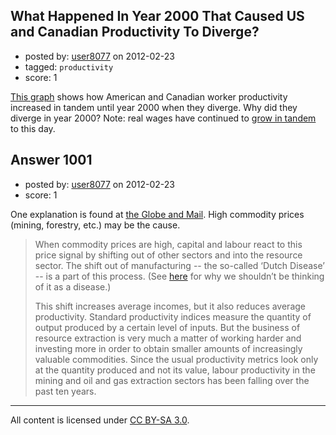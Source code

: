 ## What Happened In Year 2000 That Caused US and Canadian Productivity To Diverge?

- posted by: [user8077](https://stackexchange.com/users/-1/71-user8077) on 2012-02-23
- tagged: `productivity`
- score: 1

[This graph][1] shows how American and Canadian worker productivity increased in tandem until year 2000 when they diverge. Why did they diverge in year 2000? Note: real wages have continued to [grow in tandem][2] to this day. 


  [1]: http://www.theglobeandmail.com/report-on-business/economy/economy-lab/stephen-gordon/labour-productivity-canada-v-us/article2347217/?from=2347186
  [2]: http://www.theglobeandmail.com/report-on-business/economy/economy-lab/stephen-gordon/real-wages-canada-v-us/article2347219/?from=2347186


## Answer 1001

- posted by: [user8077](https://stackexchange.com/users/-1/71-user8077) on 2012-02-23
- score: 1

<p>One explanation is found at <a href="http://www.theglobeandmail.com/report-on-business/economy/economy-lab/stephen-gordon/high-productivity-doesnt-guarantee-prosperity/article2347186/" rel="nofollow">the Globe and Mail</a>. High commodity prices (mining, forestry, etc.) may be the cause. </p>

<blockquote>
  <p>When commodity prices are high, capital and labour react to this price signal by shifting out of other sectors and into the resource sector. The shift out of manufacturing -- the so-called ‘Dutch Disease’ -- is a part of this process. (See <a href="http://www.theglobeandmail.com/report-on-business/economy/economy-lab/daily-mix/is-dutch-disease-getting-a-bad-rap/article2058104/" rel="nofollow">here</a> for why we shouldn’t be thinking of it as a disease.)</p>
  
  <p>This shift increases average incomes, but it also reduces average productivity. Standard productivity indices measure the quantity of output produced by a certain level of inputs. But the business of resource extraction is very much a matter of working harder and investing more in order to obtain smaller amounts of increasingly valuable commodities. Since the usual productivity metrics look only at the quantity produced and not its value, labour productivity in the mining and oil and gas extraction sectors has been falling over the past ten years. </p>
</blockquote>




---

All content is licensed under [CC BY-SA 3.0](https://creativecommons.org/licenses/by-sa/3.0/).
